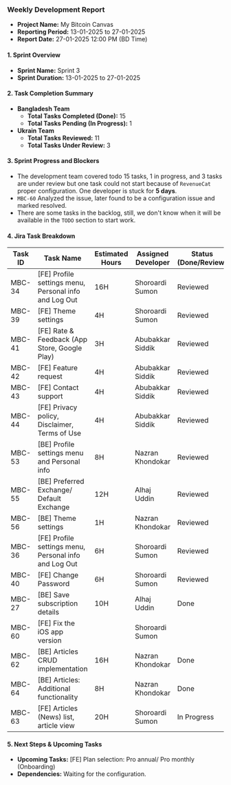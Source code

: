 ### Weekly Development Report
- **Project Name:** My Bitcoin Canvas
- **Reporting Period:** 13-01-2025 to 27-01-2025
- **Report Date:** 27-01-2025 12:00 PM (BD Time)

#### 1. Sprint Overview  
- **Sprint Name:** Sprint 3
- **Sprint Duration:** 13-01-2025 to 27-01-2025

#### 2. Task Completion Summary

- **Bangladesh Team**
  - **Total Tasks Completed (Done):** 15
  - **Total Tasks Pending (In Progress):** 1
- **Ukrain Team**
  - **Total Tasks Reviewed:** 11
  - **Total Tasks Under Review:** 3

#### 3. Sprint Progress and Blockers
- The development team covered todo 15 tasks, 1 in progress, and 3 tasks are under review but one task could not start because of `RevenueCat` proper configuration. One developer is stuck for **5 days**.
- `MBC-60` Analyzed the issue, later found to be a configuration issue and marked resolved.
- There are some tasks in the backlog, still, we don't know when it will  be available in the `TODO` section to start work.

#### 4. Jira Task Breakdown

| Task ID | Task Name         | Estimated Hours | Assigned Developer | Status (Done/Review) |
|---------|-------------------|-----------------|--------------------|----------------------|
| MBC-34   | [FE] Profile settings menu, Personal info and Log Out        | 16H | Shoroardi Sumon   | Reviewed      |
| MBC-39   | [FE] Theme settings       | 4H| Shoroardi Sumon   | Reviewed      |
| MBC-41   | [FE] Rate & Feedback (App Store, Google Play)         | 3H | Abubakkar Siddik    | Reviewed      |
| MBC-42   | [FE] Feature request        | 4H | Abubakkar Siddik    | Reviewed      |
| MBC-43   | [FE] Contact support      | 4H | Abubakkar Siddik    | Reviewed      |
| MBC-44   | [FE] Privacy policy, Disclaimer, Terms of Use    | 4H | Abubakkar Siddik    | Reviewed      |
| MBC-53   | [BE] Profile settings menu and Personal info    | 8H |  Nazran Khondokar     | Reviewed      |
| MBC-55   | [BE] Preferred Exchange/ Default Exchange  | 12H |   Alhaj Uddin      | Reviewed      |
| MBC-56   | [BE] Theme settings  | 1H |   Nazran Khondokar     | Reviewed      |
| MBC-36   | [FE] Profile settings menu, Personal info and Log Out        | 6H | Shoroardi Sumon   | Reviewed      |
| MBC-40   | [FE] Change Password        | 6H | Shoroardi Sumon   | Reviewed      |
| MBC-27   | [BE] Save subscription details        | 10H | Alhaj Uddin    | Done      |
| MBC-60   | [FE] Fix the iOS app version         |  | Shoroardi Sumon   |       |
| MBC-62   | [BE] Articles CRUD implementation    | 16H |  Nazran Khondokar     | Done      |
| MBC-64   | [BE] Articles: Additional functionality    | 8H |  Nazran Khondokar     | Done      |
| MBC-63   | [FE] Articles (News) list, article view    | 20H |   Shoroardi Sumon      | In Progress      |


#### 5. Next Steps & Upcoming Tasks
- **Upcoming Tasks:** [FE] Plan selection: Pro annual/ Pro monthly (Onboarding)
- **Dependencies:** Waiting for the configuration.

